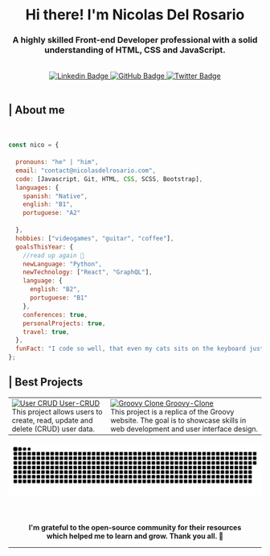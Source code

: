<div id="header" align="center">
  <h1>Hi there! I'm Nicolas Del Rosario</h1>
  <h3>A highly skilled Front-end Developer professional with a solid understanding of HTML, CSS and JavaScript.</h3>
</div> <br>

<div id="badges" align="center">
<a href="https://www.linkedin.com/in/nicolasdelrosario/" target="_blank">
  <img src="https://img.shields.io/badge/linkedin-171515?style=for-the-badge&logo=linkedin&logoColor=white" alt="Linkedin Badge" />
</a>
<a href="https://github.com/nicolasdelrosario" target="_blank">
  <img src="https://img.shields.io/badge/github-171515?style=for-the-badge&logo=github&logoColor=white" alt="GitHub Badge" />
</a>
<a href="https://twitter.com/nicodelrosar1o" target="_blank">
  <img src="https://img.shields.io/badge/twitter-171515?style=for-the-badge&logo=twitter&logoColor=white" alt="Twitter Badge" />
</a>
</div> <br>

<div id="about-me">
  <h2>| About me</h2> <br>
</div>

```javascript
const nico = {

  pronouns: "he" | "him",
  email: "contact@nicolasdelrosario.com",
  code: [Javascript, Git, HTML, CSS, SCSS, Bootstrap],
  languages: {
    spanish: "Native",
    english: "B1",
    portuguese: "A2"

  },
  hobbies: ["videogames", "guitar", "coffee"],
  goalsThisYear: {
    //read up again 👾
    newLanguage: "Python",
    newTechnology: ["React", "GraphQL"],
    language: {
      english: "B2",
      portuguese: "B1"
    },
    conferences: true,
    personalProjects: true,
    travel: true,
  },
  funFact: "I code so well, that even my cats sits on the keyboard just to watch me work. 😎"
};
```

<div id="projects" align="center">
  <h2 align="left">| Best Projects</h2>
  <table>
    <tr>
      <td>
        <a href="https://github.com/nicolasdelrosario/User-CRUD" target="_blank">
          <img src="https://res.cloudinary.com/dlghcisov/image/upload/v1674072476/projects/User-CRUD/Read-User.png" alt="User CRUD"></img>
          <label>User-CRUD</label> </br>
        </a>
        <figcaption>This project allows users to create, read, update and delete (CRUD) user data.</figcaption>
      </td>
      <td>
        <a href="https://github.com/nicolasdelrosario/Groovy-Clone" target="_blank">
          <img alt="Groovy Clone" src="https://res.cloudinary.com/dlghcisov/image/upload/v1674005371/projects/Groovy/assets/groovy-homepage.png"></img>
          <label>Groovy-Clone</label> </br>
        </a>
        <figcaption>This project is a replica of the Groovy website. The goal is to showcase skills in web development and user interface design.</figcaption>
      </td>
    </tr>
  </table>
</div>

<div id="contributions" align="center">
  <a href="https://github.com/nicolasdelrosario"><img src="contributions.svg"></a>
  </br></br></br>
  <p align"center">
    <b>I'm grateful to the open-source community for their resources</b> </br> 
    <b>which helped me to learn and grow. Thank you all. 💜</b>
  </p>
</div>

---
